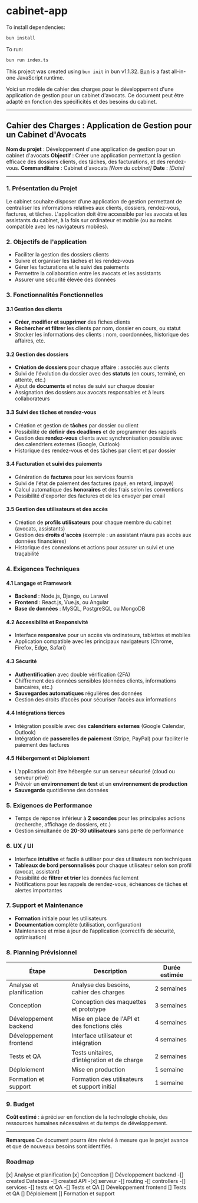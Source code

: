 # cabinet-app

To install dependencies:

```bash
bun install
```

To run:

```bash
bun run index.ts
```

This project was created using `bun init` in bun v1.1.32. [Bun](https://bun.sh) is a fast all-in-one JavaScript runtime.

Voici un modèle de cahier des charges pour le développement d'une application de gestion pour un cabinet d'avocats. Ce document peut être adapté en fonction des spécificités et des besoins du cabinet.

---

## Cahier des Charges : Application de Gestion pour un Cabinet d'Avocats

**Nom du projet** : Développement d'une application de gestion pour un cabinet d'avocats
**Objectif** : Créer une application permettant la gestion efficace des dossiers clients, des tâches, des facturations, et des rendez-vous.
**Commanditaire** : Cabinet d'avocats *[Nom du cabinet]*
**Date** : *[Date]*

---

### 1. Présentation du Projet

Le cabinet souhaite disposer d’une application de gestion permettant de centraliser les informations relatives aux clients, dossiers, rendez-vous, factures, et tâches. L'application doit être accessible par les avocats et les assistants du cabinet, à la fois sur ordinateur et mobile (ou au moins compatible avec les navigateurs mobiles).

### 2. Objectifs de l'application

- Faciliter la gestion des dossiers clients
- Suivre et organiser les tâches et les rendez-vous
- Gérer les facturations et le suivi des paiements
- Permettre la collaboration entre les avocats et les assistants
- Assurer une sécurité élevée des données

### 3. Fonctionnalités Fonctionnelles

#### 3.1 Gestion des clients

- **Créer, modifier et supprimer** des fiches clients
- **Rechercher et filtrer** les clients par nom, dossier en cours, ou statut
- Stocker les informations des clients : nom, coordonnées, historique des affaires, etc.

#### 3.2 Gestion des dossiers

- **Création de dossiers** pour chaque affaire : associés aux clients
- Suivi de l'évolution du dossier avec des **statuts** (en cours, terminé, en attente, etc.)
- Ajout de **documents** et notes de suivi sur chaque dossier
- Assignation des dossiers aux avocats responsables et à leurs collaborateurs

#### 3.3 Suivi des tâches et rendez-vous

- Création et gestion de **tâches** par dossier ou client
- Possibilité de **définir des deadlines** et de programmer des rappels
- Gestion des **rendez-vous** clients avec synchronisation possible avec des calendriers externes (Google, Outlook)
- Historique des rendez-vous et des tâches par client et par dossier

#### 3.4 Facturation et suivi des paiements

- Génération de **factures** pour les services fournis
- Suivi de l'état de paiement des factures (payé, en retard, impayé)
- Calcul automatique des **honoraires** et des frais selon les conventions
- Possibilité d'exporter des factures et de les envoyer par email

#### 3.5 Gestion des utilisateurs et des accès

- Création de **profils utilisateurs** pour chaque membre du cabinet (avocats, assistants)
- Gestion des **droits d'accès** (exemple : un assistant n’aura pas accès aux données financières)
- Historique des connexions et actions pour assurer un suivi et une traçabilité

### 4. Exigences Techniques

#### 4.1 Langage et Framework

- **Backend** : Node.js, Django, ou Laravel
- **Frontend** : React.js, Vue.js, ou Angular
- **Base de données** : MySQL, PostgreSQL ou MongoDB

#### 4.2 Accessibilité et Responsivité

- Interface **responsive** pour un accès via ordinateurs, tablettes et mobiles
- Application compatible avec les principaux navigateurs (Chrome, Firefox, Edge, Safari)

#### 4.3 Sécurité

- **Authentification** avec double vérification (2FA)
- Chiffrement des données sensibles (données clients, informations bancaires, etc.)
- **Sauvegardes automatiques** régulières des données
- Gestion des droits d’accès pour sécuriser l’accès aux informations

#### 4.4 Intégrations tierces

- Intégration possible avec des **calendriers externes** (Google Calendar, Outlook)
- Intégration de **passerelles de paiement** (Stripe, PayPal) pour faciliter le paiement des factures

#### 4.5 Hébergement et Déploiement

- L’application doit être hébergée sur un serveur sécurisé (cloud ou serveur privé)
- Prévoir un **environnement de test** et un **environnement de production**
- **Sauvegarde** quotidienne des données

### 5. Exigences de Performance

- Temps de réponse inférieur à **2 secondes** pour les principales actions (recherche, affichage de dossiers, etc.)
- Gestion simultanée de **20-30 utilisateurs** sans perte de performance

### 6. UX / UI

- Interface **intuitive** et facile à utiliser pour des utilisateurs non techniques
- **Tableaux de bord personnalisés** pour chaque utilisateur selon son profil (avocat, assistant)
- Possibilité de **filtrer et trier** les données facilement
- Notifications pour les rappels de rendez-vous, échéances de tâches et alertes importantes

### 7. Support et Maintenance

- **Formation** initiale pour les utilisateurs
- **Documentation** complète (utilisation, configuration)
- Maintenance et mise à jour de l’application (correctifs de sécurité, optimisation)

### 8. Planning Prévisionnel

| Étape                     | Description                                   | Durée estimée  |
|---------------------------|-----------------------------------------------|----------------|
| Analyse et planification  | Analyse des besoins, cahier des charges       | 2 semaines     |
| Conception                | Conception des maquettes et prototype         | 3 semaines     |
| Développement backend     | Mise en place de l'API et des fonctions clés  | 4 semaines     |
| Développement frontend    | Interface utilisateur et intégration          | 4 semaines     |
| Tests et QA               | Tests unitaires, d’intégration et de charge   | 2 semaines     |
| Déploiement               | Mise en production                            | 1 semaine      |
| Formation et support      | Formation des utilisateurs et support initial | 1 semaine      |

### 9. Budget

**Coût estimé** : à préciser en fonction de la technologie choisie, des ressources humaines nécessaires et du temps de développement.

---

**Remarques**
Ce document pourra être révisé à mesure que le projet avance et que de nouveaux besoins sont identifiés.

### Roadmap

[x] Analyse et planification
[x] Conception
[] Développement backend
  -[] created Datebase
  -[] created API
      -[x] serveur
      -[] routing
      -[] controllers
      -[] services
      -[] tests et QA
  -[] Tests et QA
[] Développement frontend
[] Tests et QA
[] Déploiement
[] Formation et support
